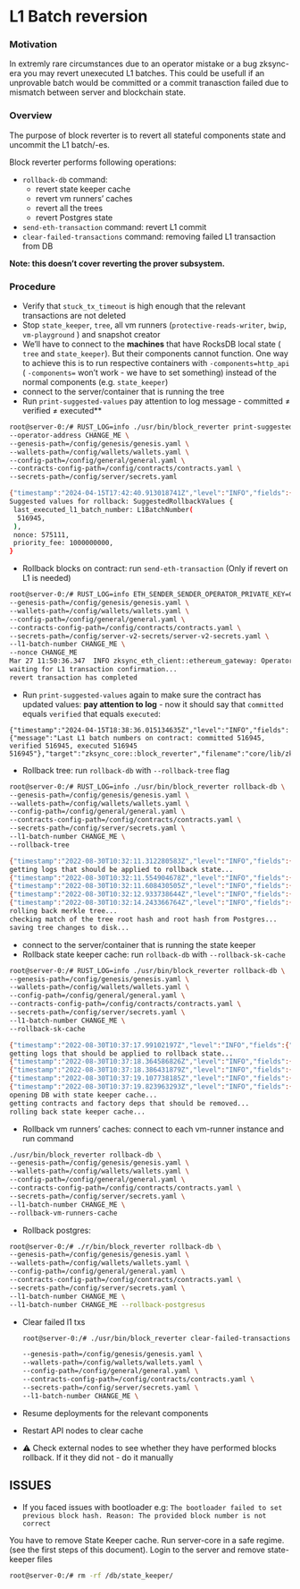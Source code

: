 # L1 Batch reversion

### Motivation

In extremly rare circumstances due to an operator mistake or a bug zksync-era you may revert unexecuted L1 batches. This
could be usefull if an unprovable batch would be committed or a commit tranasction failed due to mismatch between server
and blockchain state.

### Overview

The purpose of block reverter is to revert all stateful components state and uncommit the L1 batch/-es.

Block reverter performs following operations:

- `rollback-db` command:
  - revert state keeper cache
  - revert vm runners’ caches
  - revert all the trees
  - revert Postgres state
- `send-eth-transaction` command: revert L1 commit
- `clear-failed-transactions` command: removing failed L1 transaction from DB

**Note: this doesn’t cover reverting the prover subsystem.**

### Procedure

- Verify that `stuck_tx_timeout` is high enough that the relevant transactions are not deleted
- Stop `state_keeper`, `tree`, all vm runners (`protective-reads-writer`, `bwip`, `vm-playground` ) and snapshot creator
- We’ll have to connect to the **machines** that have RocksDB local state ( `tree` and `state_keeper`). But their
  components cannot function. One way to achieve this is to run respective containers with `-components=http_api` (
  `-components=` won’t work - we have to set something) instead of the normal components (e.g. `state_keeper`)
- connect to the server/container that is running the tree
- Run `print-suggested-values` pay attention to log message - committed ≠ verified ≠ executed\*\*

```bash
root@server-0:/# RUST_LOG=info ./usr/bin/block_reverter print-suggested-values \
--operator-address CHANGE_ME \
--genesis-path=/config/genesis/genesis.yaml \
--wallets-path=/config/wallets/wallets.yaml \
--config-path=/config/general/general.yaml \
--contracts-config-path=/config/contracts/contracts.yaml \
--secrets-path=/config/server/secrets.yaml

{"timestamp":"2024-04-15T17:42:40.913018741Z","level":"INFO","fields":{"message":"Last L1 batch numbers on contract: committed 517339, verified 516945, executed 516945"},"target":"zksync_core::block_reverter","filename":"core/lib/zksync_core/src/block_reverter/mod.rs","line_number":446}
Suggested values for rollback: SuggestedRollbackValues {
 last_executed_l1_batch_number: L1BatchNumber(
  516945,
 ),
 nonce: 575111,
 priority_fee: 1000000000,
}
```

- Rollback blocks on contract: run `send-eth-transaction` (Only if revert on L1 is needed)

```bash
root@server-0:/# RUST_LOG=info ETH_SENDER_SENDER_OPERATOR_PRIVATE_KEY=CHANGE_ME ./usr/bin/block_reverter send-eth-transaction \
--genesis-path=/config/genesis/genesis.yaml \
--wallets-path=/config/wallets/wallets.yaml \
--config-path=/config/general/general.yaml \
--contracts-config-path=/config/contracts/contracts.yaml \
--secrets-path=/config/server-v2-secrets/server-v2-secrets.yaml \
--l1-batch-number CHANGE_ME \
--nonce CHANGE_ME
Mar 27 11:50:36.347  INFO zksync_eth_client::ethereum_gateway: Operator address: 0x01239bb69d0c5f795de5c86fd00d25f9cd3b9deb
waiting for L1 transaction confirmation...
revert transaction has completed
```

- Run `print-suggested-values` again to make sure the contract has updated values: **pay attention to log** - now it
  should say that `committed` equals `verified` that equals `executed`:

```
{"timestamp":"2024-04-15T18:38:36.015134635Z","level":"INFO","fields":{"message":"Last L1 batch numbers on contract: committed 516945, verified 516945, executed 516945 516945"},"target":"zksync_core::block_reverter","filename":"core/lib/zksync_core/src/block_reverter/mod.rs","line_number":446}
```

- Rollback tree: run `rollback-db` with `--rollback-tree` flag

```bash
root@server-0:/# RUST_LOG=info ./usr/bin/block_reverter rollback-db \
--genesis-path=/config/genesis/genesis.yaml \
--wallets-path=/config/wallets/wallets.yaml \
--config-path=/config/general/general.yaml \
--contracts-config-path=/config/contracts/contracts.yaml \
--secrets-path=/config/server/secrets.yaml \
--l1-batch-number CHANGE_ME \
--rollback-tree

{"timestamp":"2022-08-30T10:32:11.312280583Z","level":"INFO","fields":{"message":"Operator address: 0x85b7b2fcfd6d3e5c063e7a5063359f4e6b3fec29"},"target":"zksync_eth_client::clients::http_client"}
getting logs that should be applied to rollback state...
{"timestamp":"2022-08-30T10:32:11.554904678Z","level":"INFO","fields":{"message":"fetching keys that were changed after given block number"},"target":"zksync_dal::storage_logs_dedup_dal"}
{"timestamp":"2022-08-30T10:32:11.608430505Z","level":"INFO","fields":{"message":"loaded 2844 keys"},"target":"zksync_dal::storage_logs_dedup_dal"}
{"timestamp":"2022-08-30T10:32:12.933738644Z","level":"INFO","fields":{"message":"processed 1000 values"},"target":"zksync_dal::storage_logs_dedup_dal"}
{"timestamp":"2022-08-30T10:32:14.243366764Z","level":"INFO","fields":{"message":"processed 2000 values"},"target":"zksync_dal::storage_logs_dedup_dal"}
rolling back merkle tree...
checking match of the tree root hash and root hash from Postgres...
saving tree changes to disk...
```

- connect to the server/container that is running the state keeper
- Rollback state keeper cache: run `rollback-db` with `--rollback-sk-cache`

```bash
root@server-0:/# RUST_LOG=info ./usr/bin/block_reverter rollback-db \
--genesis-path=/config/genesis/genesis.yaml \
--wallets-path=/config/wallets/wallets.yaml \
--config-path=/config/general/general.yaml \
--contracts-config-path=/config/contracts/contracts.yaml \
--secrets-path=/config/server/secrets.yaml \
--l1-batch-number CHANGE_ME \
--rollback-sk-cache

{"timestamp":"2022-08-30T10:37:17.99102197Z","level":"INFO","fields":{"message":"Operator address: 0x85b7b2fcfd6d3e5c063e7a5063359f4e6b3fec29"},"target":"zksync_eth_client::clients::http_client"}
getting logs that should be applied to rollback state...
{"timestamp":"2022-08-30T10:37:18.364586826Z","level":"INFO","fields":{"message":"fetching keys that were changed after given block number"},"target":"zksync_dal::storage_logs_dedup_dal"}
{"timestamp":"2022-08-30T10:37:18.386431879Z","level":"INFO","fields":{"message":"loaded 2844 keys"},"target":"zksync_dal::storage_logs_dedup_dal"}
{"timestamp":"2022-08-30T10:37:19.107738185Z","level":"INFO","fields":{"message":"processed 1000 values"},"target":"zksync_dal::storage_logs_dedup_dal"}
{"timestamp":"2022-08-30T10:37:19.823963293Z","level":"INFO","fields":{"message":"processed 2000 values"},"target":"zksync_dal::storage_logs_dedup_dal"}
opening DB with state keeper cache...
getting contracts and factory deps that should be removed...
rolling back state keeper cache...
```

- Rollback vm runners’ caches: connect to each vm-runner instance and run command

```bash
./usr/bin/block_reverter rollback-db \
--genesis-path=/config/genesis/genesis.yaml \
--wallets-path=/config/wallets/wallets.yaml \
--config-path=/config/general/general.yaml \
--contracts-config-path=/config/contracts/contracts.yaml \
--secrets-path=/config/server/secrets.yaml \
--l1-batch-number CHANGE_ME \
--rollback-vm-runners-cache
```

- Rollback postgres:

```bash
root@server-0:/# ./r/bin/block_reverter rollback-db \
--genesis-path=/config/genesis/genesis.yaml \
--wallets-path=/config/wallets/wallets.yaml \
--config-path=/config/general/general.yaml \
--contracts-config-path=/config/contracts/contracts.yaml \
--secrets-path=/config/server/secrets.yaml \
--l1-batch-number CHANGE_ME \
--l1-batch-number CHANGE_ME --rollback-postgresus
```

- Clear failed l1 txs

  ```bash
  root@server-0:/# ./usr/bin/block_reverter clear-failed-transactions \

  --genesis-path=/config/genesis/genesis.yaml \
  --wallets-path=/config/wallets/wallets.yaml \
  --config-path=/config/general/general.yaml \
  --contracts-config-path=/config/contracts/contracts.yaml \
  --secrets-path=/config/server/secrets.yaml \
  --l1-batch-number CHANGE_ME \
  ```

- Resume deployments for the relevant components
- Restart API nodes to clear cache
- ⚠️ Check external nodes to see whether they have performed blocks rollback. If it they did not - do it manually

## ISSUES

- If you faced issues with bootloader e.g:
  `The bootloader failed to set previous block hash. Reason: The provided block number is not correct`

You have to remove State Keeper cache. Run server-core in a safe regime. (see the first steps of this document). Login
to the server and remove state-keeper files

```bash
root@server-0:/# rm -rf /db/state_keeper/
```
